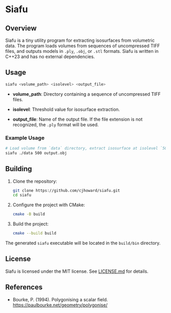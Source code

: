 # Siafu

## Overview

Siafu is a tiny utility program for extracting isosurfaces from volumetric data. The program loads volumes from sequences of uncompressed TIFF files, and outputs models in `.ply`, `.obj`, or `.stl` formats. Siafu is written in C++23 and has no external dependencies.

## Usage

```bash
siafu <volume_path> <isolevel> <output_file>
```

- **volume_path**: Directory containing a sequence of uncompressed TIFF files.

- **isolevel**: Threshold value for isosurface extraction.

- **output_file**: Name of the output file. If the file extension is not recognized, the `.ply` format will be used.

### Example Usage

```bash
# Load volume from `data` directory, extract isosurface at isolevel `500`, and save as `output.obj`
siafu ./data 500 output.obj
```

## Building

1. Clone the repository:

   ```bash
   git clone https://github.com/cjhoward/siafu.git
   cd siafu
   ```

2. Configure the project with CMake:

   ```bash
   cmake -B build
   ```

3. Build the project:

   ```bash
   cmake --build build
   ```

The generated `siafu` executable will be located in the `build/bin` directory.

## License

Siafu is licensed under the MIT license. See [LICENSE.md](./LICENSE.md) for details.

## References

- Bourke, P. (1994). Polygonising a scalar field. <https://paulbourke.net/geometry/polygonise/>
